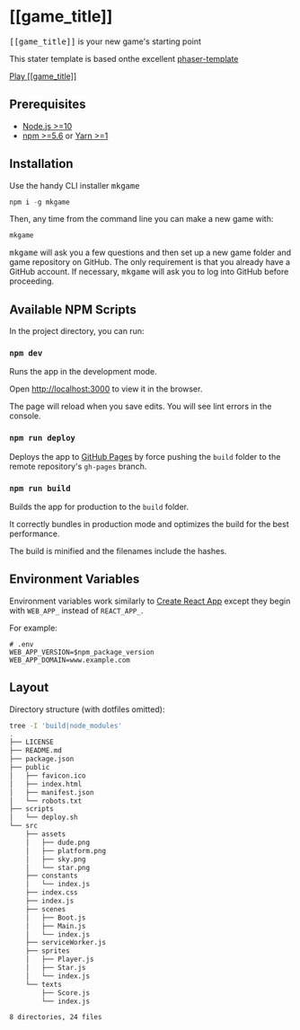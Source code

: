 # [[game_title]]

<kbd>[[game_title]]</kbd> is your new game's starting point

This stater template is based onthe excellent [phaser-template](https://github.com/remarkablegames/phaser-template)

[Play [[game_title]]](http://[[game_domain]])

## Prerequisites

- [Node.js >=10](https://nodejs.org/en/download/)
- [npm >=5.6](https://www.npmjs.com/get-npm) or [Yarn >=1](https://yarnpkg.com/lang/en/docs/install/)

## Installation

Use the handy CLI installer <kbd>mkgame</kbd>

```js
npm i -g mkgame
```

Then, any time from the command line you can make a new game with:

```js
mkgame
```

<kbd>mkgame</kbd> will ask you a few questions and then set up a new game folder and game repository on GitHub. The only requirement is that you already have a GitHub account. If necessary, <kbd>mkgame</kbd> will ask you to log into GitHub before proceeding.


## Available NPM Scripts

In the project directory, you can run:

### `npm dev`

Runs the app in the development mode.

Open [http://localhost:3000](http://localhost:3000) to view it in the browser.

The page will reload when you save edits. You will see lint errors in the console.

### `npm run deploy`

Deploys the app to [GitHub Pages](https://pages.github.com/) by force pushing the `build` folder to the remote repository's `gh-pages` branch.


### `npm run build`

Builds the app for production to the `build` folder.

It correctly bundles in production mode and optimizes the build for the best performance.

The build is minified and the filenames include the hashes.
 


## Environment Variables

Environment variables work similarly to [Create React App](https://create-react-app.dev/docs/adding-custom-environment-variables/) except they begin with `WEB_APP_` instead of `REACT_APP_`.

For example:

```
# .env
WEB_APP_VERSION=$npm_package_version
WEB_APP_DOMAIN=www.example.com
```


## Layout

Directory structure (with dotfiles omitted):

```sh
tree -I 'build|node_modules'
.
├── LICENSE
├── README.md
├── package.json
├── public
│   ├── favicon.ico
│   ├── index.html
│   ├── manifest.json
│   └── robots.txt
├── scripts
│   └── deploy.sh
└── src
    ├── assets
    │   ├── dude.png
    │   ├── platform.png
    │   ├── sky.png
    │   └── star.png
    ├── constants
    │   └── index.js
    ├── index.css
    ├── index.js
    ├── scenes
    │   ├── Boot.js
    │   ├── Main.js
    │   └── index.js
    ├── serviceWorker.js
    ├── sprites
    │   ├── Player.js
    │   ├── Star.js
    │   └── index.js
    └── texts
        ├── Score.js
        └── index.js

8 directories, 24 files
```

